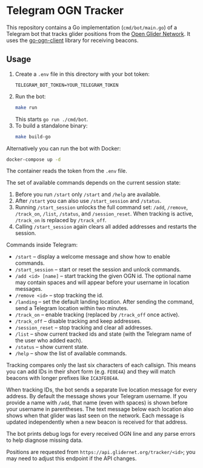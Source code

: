 # Telegram OGN Tracker
This repository contains a Go implementation (`cmd/bot/main.go`) of a Telegram bot that tracks glider positions from the [Open Glider Network](https://www.glidernet.org/). It uses the [go-ogn-client](https://github.com/evtaccount/ogn-client) library for receiving beacons.

## Usage

1. Create a `.env` file in this directory with your bot token:
   ```
   TELEGRAM_BOT_TOKEN=YOUR_TELEGRAM_TOKEN
   ```
2. Run the bot:
   ```sh
   make run
   ```
   This starts `go run ./cmd/bot`.
3. To build a standalone binary:
    ```sh
    make build-go
    ```

Alternatively you can run the bot with Docker:

```sh
docker-compose up -d
```

The container reads the token from the `.env` file.

The set of available commands depends on the current session state:

1. Before you run `/start` only `/start` and `/help` are available.
2. After `/start` you can also use `/start_session` and `/status`.
3. Running `/start_session` unlocks the full command set: `/add`, `/remove`, `/track_on`, `/list`, `/status`, and `/session_reset`. When tracking is active, `/track_on` is replaced by `/track_off`.
4. Calling `/start_session` again clears all added addresses and restarts the session.

Commands inside Telegram:
 - `/start` – display a welcome message and show how to enable commands.
 - `/start_session` – start or reset the session and unlock commands.
- `/add <id> [name]` – start tracking the given OGN id. The optional name may contain spaces and will appear before your username in location messages.
- `/remove <id>` – stop tracking the id.
- `/landing` – set the default landing location. After sending the command, send a Telegram location within two minutes.
- `/track_on` – enable tracking (replaced by `/track_off` once active).
- `/track_off` – disable tracking and keep addresses.
- `/session_reset` – stop tracking and clear all addresses.
- `/list` – show current tracked ids and state (with the Telegram name of the user who added each).
- `/status` – show current state.
- `/help` – show the list of available commands.

Tracking compares only the last six characters of each callsign. This means you
can add IDs in their short form (e.g. `FE0E4A`) and they will match beacons with
longer prefixes like `ICA3FE0E4A`.

When tracking IDs, the bot sends a separate live location message for every
address. By default the message shows your Telegram username. If you provide a
name with `/add`, that name (even with spaces) is shown before your username in
parentheses.
The text message below each location also shows when that glider was last seen
on the network. Each message is updated independently when a new beacon is
received for that address.

The bot prints debug logs for every received OGN line and any parse errors to help diagnose missing data.

Positions are requested from `https://api.glidernet.org/tracker/<id>`; you may
need to adjust this endpoint if the API changes.
